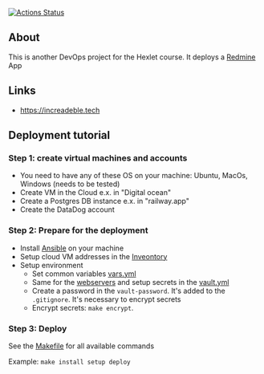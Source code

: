 [![Actions Status](https://github.com/amarynets/devops-for-programmers-project-76/workflows/hexlet-check/badge.svg)](https://github.com/amarynets/devops-for-programmers-project-76/actions)


## About

This is another DevOps project for the Hexlet course. It deploys a [Redmine](https://hub.docker.com/_/redmine) App

## Links

- https://increadeble.tech

## Deployment tutorial

### Step 1: create virtual machines and accounts

- You need to have any of these OS on your machine: Ubuntu, MacOs, Windows (needs to be tested)
- Create VM in the Cloud e.x. in "Digital ocean"
- Create a Postgres DB instance e.x. in "railway.app"
- Create the DataDog account

### Step 2: Prepare for the deployment

- Install [Ansible](https://docs.ansible.com/ansible/latest/installation_guide/intro_installation.html) on your machine
- Setup cloud VM addresses in the [Inveontory](./inventory.ini)
- Setup environment
  - Set common variables [vars.yml](./group_vars/webservers/vars.yml)
  - Same for the [webservers](./group_vars/webservers) and setup secrets in the [vault.yml](./group_vars/webservers/vault.yml)
  - Create a password in the `vault-password`. It's added to the `.gitignore`. It's necessary to encrypt secrets
  - Encrypt secrets: `make encrypt`.

### Step 3: Deploy
  
See the [Makefile](./Makefile) for all available commands

Example: `make install setup deploy`

